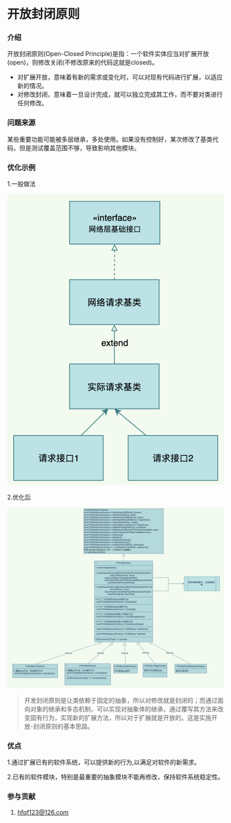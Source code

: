 <!--
 * @Author: hfqf123@126.com
 * @Date: 2023-01-09 08:38:46
 * @LastEditors: user.email
 * @LastEditTime: 2023-01-31 18:03:08
 * @FilePath: /design-pattern/app设计规范/软件设计原则(SOLID)/开放封闭原则(OCP)/README.md
 * @Description: 
 * 
 * Copyright (c) 2023 by hfqf123@126.com, All Rights Reserved. 
-->
# 开放封闭原则

### **介绍**
开放封闭原则(Open-Closed Principle)是指：一个软件实体应当对扩展开放(open)，则修改关闭(不修改原来的代码这就是closed)。
* 对扩展开放，意味着有新的需求或变化时，可以对现有代码进行扩展，以适应新的情况。
* 对修改封闭，意味着一旦设计完成，就可以独立完成其工作，而不要对类进行任何修改。

### **问题来源**

某些重要功能可能被多层继承，多处使用。如果没有控制好，某次修改了基类代码，但是测试覆盖范围不够，导致影响其他模块。

### **优化示例**

1.一般做法

![优化前](./shot1.png)


2.优化后

![优化后](./shot2.png)

>开发封闭原则是让类依赖于固定的抽象，所以对修改就是封闭的；而通过面向对象的继承和多态机制，可以实现对抽象体的继承，通过覆写其方法来改变固有行为，实现新的扩展方法，所以对于扩展就是开放的。这是实施开放-封闭原则的基本思路。
### **优点**

1.通过扩展已有的软件系统，可以提供新的行为,以满足对软件的新需求。

2.已有的软件模块，特别是最重要的抽象模块不能再修改，保持软件系统稳定性。


### **参与贡献**

1.  hfqf123@126.com
